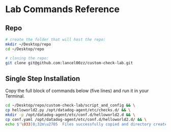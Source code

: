 # Lab Commands Reference

## Repo
```bash
# create the folder that will host the repo:
mkdir ~/Desktop/repo
cd ~/Desktop/repo

# cloning the repo:
git clone git@github.com:lancel00zz/custom-check-lab.git
```


## Single Step Installation
Copy the full block of commands below (five lines) and run it in your Terminal.
```bash
cd ~/Desktop/repo/custom-check-lab/script_and_config && \
cp helloworld2.py /opt/datadog-agent/etc/checks.d/ && \
mkdir -p /opt/datadog-agent/etc/conf.d/helloworld2.d && \
cp conf.yaml /opt/datadog-agent/etc/conf.d/helloworld2.d/ && \
echo $'\033[0;32m\u2705  Files successfully copied and directory created!\033[0m'
```
